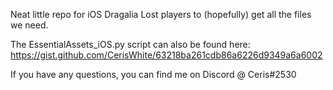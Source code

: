 Neat little repo for iOS Dragalia Lost players to (hopefully) get all the files we need.

The EssentialAssets_iOS.py script can also be found here: https://gist.github.com/CerisWhite/63218ba261cdb86a6226d9349a6a6002

If you have any questions, you can find me on Discord @ Ceris#2530
